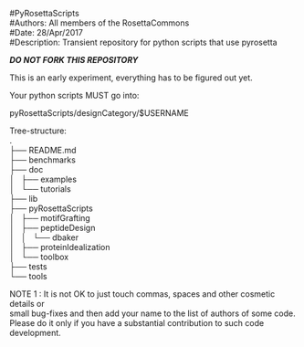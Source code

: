 #PyRosettaScripts   
#Authors: All members of the RosettaCommons  
#Date: 28/Apr/2017    
#Description: Transient repository for python scripts that use pyrosetta  

***DO NOT FORK THIS REPOSITORY***
  
This is an early experiment, everything has to be figured out yet.  
  
Your python scripts MUST go into:  
  
pyRosettaScripts/designCategory/$USERNAME  
  
  
Tree-structure:  
 .  
 ├── README.md  
 ├── benchmarks  
 ├── doc  
 │   ├── examples  
 │   └── tutorials  
 ├── lib  
 ├── pyRosettaScripts  
 │   ├── motifGrafting  
 │   ├── peptideDesign  
 │   │   └── dbaker  
 │   ├── proteinIdealization  
 │   └── toolbox  
 ├── tests  
 └── tools  
  
NOTE 1 : It is not OK to just touch commas, spaces and other cosmetic details or   
         small bug-fixes and then add your name to the list of authors of some code.  
         Please do it only if you have a substantial contribution to such code development.  
  
